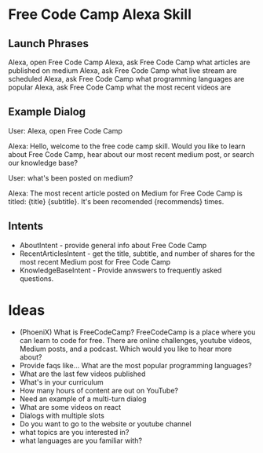 # Free Code Camp Alexa Skill

## Launch Phrases

Alexa, open Free Code Camp
Alexa, ask Free Code Camp what articles are published on medium
Alexa, ask Free Code Camp what live stream are scheduled
Alexa, ask Free Code Camp what programming languages are popular
Alexa, ask Free Code Camp what the most recent videos are

## Example Dialog

User: Alexa, open Free Code Camp

Alexa: Hello, welcome to the free code camp skill. Would you like to learn about Free Code Camp, hear about our most recent medium post, or search our knowledge base?

User: what's been posted on medium?

Alexa: The most recent article posted on Medium for Free Code Camp is titled: {title} {subtitle}. It's been recomended {recommends} times.

## Intents
 - AboutIntent - provide general info about Free Code Camp
 - RecentArticlesIntent - get the title, subtitle, and number of shares for the most recent Medium post for Free Code Camp
 - KnowledgeBaseIntent - Provide anwswers to frequently asked questions.

# Ideas

 - (PhoeniX) What is FreeCodeCamp? FreeCodeCamp is a place where you can learn to code for free. There are online challenges, youtube videos, Medium posts, and a podcast. Which would you like to hear more about?
 - Provide faqs like... What are the most popular programming languages?
 - What are the last few videos published
 - What's in your curriculum
 - How many hours of content are out on YouTube?
 - Need an example of a multi-turn dialog
 - What are some videos on react
 - Dialogs with multiple slots
 - Do you want to go to the website or youtube channel
 - what topics are you interested in?
 - what languages are you familiar with?
